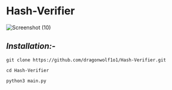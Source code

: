 # Hash-Verifier

![Screenshot (10)](https://user-images.githubusercontent.com/104382438/230045607-99ac6532-3d50-4e1c-8814-6cfe682ca59a.png)


## *Installation:-*

 ```
git clone https://github.com/dragonwolf1o1/Hash-Verifier.git

cd Hash-Verifier

python3 main.py
``` 
